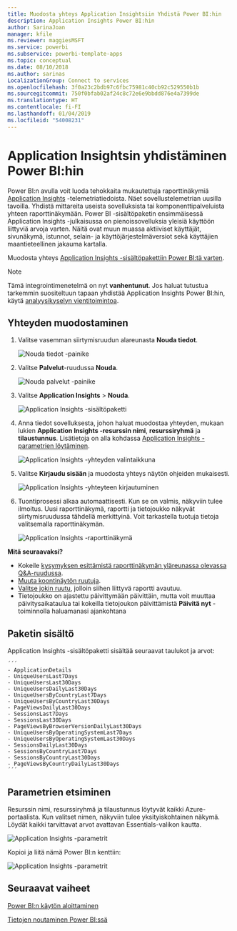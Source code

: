 ```yaml
---
title: Muodosta yhteys Application Insightsiin Yhdistä Power BI:hin
description: Application Insights Power BI:hin
author: SarinaJoan
manager: kfile
ms.reviewer: maggiesMSFT
ms.service: powerbi
ms.subservice: powerbi-template-apps
ms.topic: conceptual
ms.date: 08/10/2018
ms.author: sarinas
LocalizationGroup: Connect to services
ms.openlocfilehash: 3f0a23c2bdb97c6fbc75981c40cb92c529550b1b
ms.sourcegitcommit: 750f0bfab02af24c8c72e6e9bbdd876e4a7399de
ms.translationtype: HT
ms.contentlocale: fi-FI
ms.lasthandoff: 01/04/2019
ms.locfileid: "54008231"
---
```

# <a name="connect-to-application-insights-with-power-bi"></a>Application Insightsin yhdistäminen Power BI:hin
Power BI:n avulla voit luoda tehokkaita mukautettuja raporttinäkymiä [Application Insights](/azure/application-insights/app-insights-overview/) -telemetriatiedoista. Näet sovellustelemetrian uusilla tavoilla. Yhdistä mittareita useista sovelluksista tai komponenttipalveluista yhteen raporttinäkymään. Power BI -sisältöpaketin ensimmäisessä Application Insights -julkaisussa on pienoissovelluksia yleisiä käyttöön liittyviä arvoja varten. Näitä ovat muun muassa aktiiviset käyttäjät, sivunäkymä, istunnot, selain- ja käyttöjärjestelmäversiot sekä käyttäjien maantieteellinen jakauma kartalla.

Muodosta yhteys [Application Insights -sisältöpakettiin Power BI:tä varten](https://app.powerbi.com/getdata/services/application-insights).

>[!NOTE]
>Tämä integrointimenetelmä on nyt **vanhentunut**. Jos haluat tutustua tarkemmin suositeltuun tapaan yhdistää Application Insights Power BI:hin, käytä [analyysikyselyn vientitoimintoa](https://docs.microsoft.com/azure/application-insights/app-insights-export-power-bi#export-analytics-queries).

## <a name="how-to-connect"></a>Yhteyden muodostaminen
1. Valitse vasemman siirtymisruudun alareunasta **Nouda tiedot**.
   
    ![Nouda tiedot -painike](media/service-connect-to-application-insights/pbi_getdata.png)
2. Valitse **Palvelut**-ruudussa **Nouda**.
   
    ![Nouda palvelut -painike](media/service-connect-to-application-insights/pbi_getservices.png)
3. Valitse **Application Insights** > **Nouda**.
   
    ![Application Insights -sisältöpaketti](media/service-connect-to-application-insights/appinsights.png)
4. Anna tiedot sovelluksesta, johon haluat muodostaa yhteyden, mukaan lukien **Application Insights -resurssin nimi**, **resurssiryhmä** ja **tilaustunnus**. Lisätietoja on alla kohdassa [Application Insights -parametrien löytäminen](#FindingAppInsightsParams).
   
    ![Application Insights -yhteyden valintaikkuna](media/service-connect-to-application-insights/pbi_contpkappinsitconnectndialog.png)    
5. Valitse **Kirjaudu sisään** ja muodosta yhteys näytön ohjeiden mukaisesti.
   
    ![Application Insights -yhteyteen kirjautuminen](media/service-connect-to-application-insights/pbi_contpkappinsitconnectn2.png)
6. Tuontiprosessi alkaa automaattisesti. Kun se on valmis, näkyviin tulee ilmoitus. Uusi raporttinäkymä, raportti ja tietojoukko näkyvät siirtymisruudussa tähdellä merkittyinä.  Voit tarkastella tuotuja tietoja valitsemalla raporttinäkymän.
   
    ![Application Insights -raporttinäkymä](media/service-connect-to-application-insights/pbi_contpkappinsitdash.png)

**Mitä seuraavaksi?**

* Kokeile [kysymyksen esittämistä raporttinäkymän yläreunassa olevassa Q&A-ruudussa](consumer/end-user-q-and-a.md).
* [Muuta koontinäytön ruutuja](service-dashboard-edit-tile.md).
* [Valitse jokin ruutu](consumer/end-user-tiles.md), jolloin siihen liittyvä raportti avautuu.
* Tietojoukko on ajastettu päivittymään päivittäin, mutta voit muuttaa päivitysaikataulua tai kokeilla tietojoukon päivittämistä **Päivitä nyt** -toiminnolla haluamanasi ajankohtana

## <a name="whats-included"></a>Paketin sisältö
Application Insights -sisältöpaketti sisältää seuraavat taulukot ja arvot:  

    ´´´
    - ApplicationDetails  
    - UniqueUsersLast7Days   
    - UniqueUsersLast30Days   
    - UniqueUsersDailyLast30Days  
    - UniqueUsersByCountryLast7Days  
    - UniqueUsersByCountryLast30Days   
    - PageViewsDailyLast30Days   
    - SessionsLast7Days   
    - SessionsLast30Days  
    - PageViewsByBrowserVersionDailyLast30Days   
    - UniqueUsersByOperatingSystemLast7Days   
    - UniqueUsersByOperatingSystemLast30Days    
    - SessionsDailyLast30Days   
    - SessionsByCountryLast7Days   
    - SessionsByCountryLast30Days   
    - PageViewsByCountryDailyLast30Days  
    ´´´ 

<a name="FindingAppInsightsParams"></a>

## <a name="finding-parameters"></a>Parametrien etsiminen
Resurssin nimi, resurssiryhmä ja tilaustunnus löytyvät kaikki Azure-portaalista. Kun valitset nimen, näkyviin tulee yksityiskohtainen näkymä. Löydät kaikki tarvittavat arvot avattavan Essentials-valikon kautta.

![Application Insights -parametrit](media/service-connect-to-application-insights/pbi_contpkappinsitparams.png)

Kopioi ja liitä nämä Power BI:n kenttiin:

![Application Insights -parametrit](media/service-connect-to-application-insights/pbi_contpkappinsitparam2.png)

## <a name="next-steps"></a>Seuraavat vaiheet
[Power BI:n käytön aloittaminen](service-get-started.md)

[Tietojen noutaminen Power BI:ssä](service-get-data.md)

